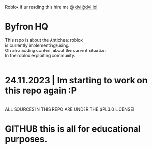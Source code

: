 Roblox if ur reading this hire me @ dvl@dvl.lol<br>
# Byfron HQ
This repo is about the Anticheat roblox<br>
is currently implementing/using.<br>
Oh also adding content about the current situation<br>
In the roblox exploiting community.<br>
<br>
# 24.11.2023 | Im starting to work on this repo again :P<br>
<br>
ALL SOURCES IN THIS REPO ARE UNDER THE GPL3.0 LICENSE!

# GITHUB this is all for educational purposes.
